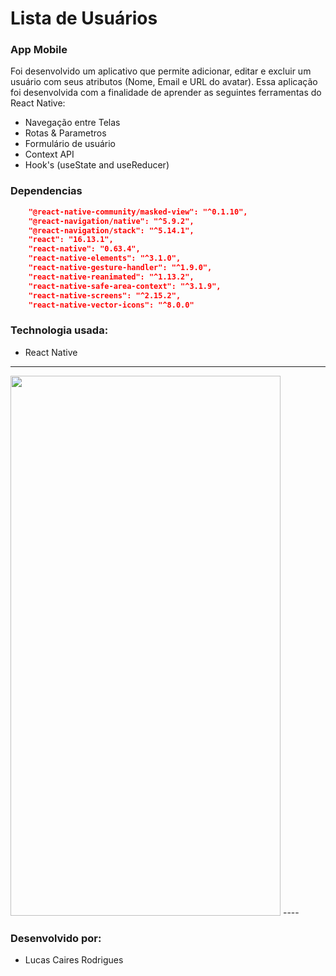 # Lista de Usuários

### App Mobile

Foi desenvolvido um aplicativo que permite adicionar, editar e excluir um usuário com seus atributos (Nome, Email e URL do avatar).
Essa aplicação foi desenvolvida com a finalidade de aprender as seguintes ferramentas do React Native: 
  * Navegação entre Telas 
  * Rotas & Parametros
  * Formulário de usuário
  * Context API 
  * Hook's (useState and useReducer)

### Dependencias

``` json
    "@react-native-community/masked-view": "^0.1.10",
    "@react-navigation/native": "^5.9.2",
    "@react-navigation/stack": "^5.14.1",
    "react": "16.13.1",
    "react-native": "0.63.4",
    "react-native-elements": "^3.1.0",
    "react-native-gesture-handler": "^1.9.0",
    "react-native-reanimated": "^1.13.2",
    "react-native-safe-area-context": "^3.1.9",
    "react-native-screens": "^2.15.2",
    "react-native-vector-icons": "^8.0.0"
```


### Technologia usada:

* React Native


----
<img src="https://user-images.githubusercontent.com/48954255/105882505-7b416e80-5fe4-11eb-82b6-4b8c0b1802b6.gif" width="432" height="864" />
----

### Desenvolvido por:

* Lucas Caires Rodrigues

